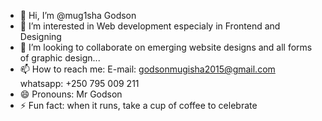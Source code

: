 - 👋 Hi, I’m @mug1sha Godson
- 👀 I’m interested in Web development especialy in Frontend and Designing
- 💞️ I’m looking to collaborate on emerging website designs and all forms of graphic design...
- 📫 How to reach me: E-mail: godsonmugisha2015@gmail.com
                       whatsapp: +250 795 009 211
- 😄 Pronouns: Mr Godson
- ⚡ Fun fact: when it runs, take a cup of coffee to celebrate

<!---
mug1sha/mug1sha is a ✨ special ✨ repository because its `README.md` (this file) appears on your GitHub profile.
You can click the Preview link to take a look at your changes.
--->
